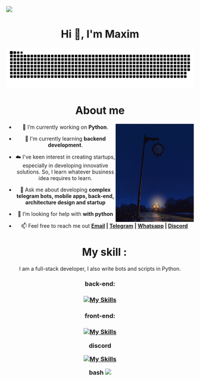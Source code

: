 <img src="https://user-images.githubusercontent.com/73097560/115834477-dbab4500-a447-11eb-908a-139a6edaec5c.gif">
<center>
<h1 style="display: inline-block;">Hi 👋, I'm Maxim</h1>
<center>
<center>
  <img  src="https://raw.githubusercontent.com/1999AZZAR/1999AZZAR/readme/resources/img/grid-snake.svg"
       alt="snake" />
</center>
<center>
<h1>About me </h1>
<img  align="right" hight="20" width="210" alt="GIF" src="https://github.com/macsimir/macsimir/blob/master/one.gif">
</center>

<!-- - 16 y.o -->

- 🔭 I’m currently working on **Python**.

- 🌱 I'm currently learning **backend development**.
  
- ☁️ I've keen interest in creating startups, especially in developing innovative solutions. So, I learn whatever business idea requires to learn.

- 💬 Ask me about developing **complex telegram bots, mobile apps, back-end, architecture design and startup**

- 🤝 I’m looking for help with **with python**

- 📫 Feel free to reach me out **[Email](mailto:ulanaitbay67@gmail.com) | [Telegram](https://enganese.t.me) | [Whatsapp](https://wa.me/+77083080269) | [Discord](macsimir)**
  


  # My skill :





I am a full-stack developer, I also write bots and scripts in Python.



<h3>back-end:<h3>

[![My Skills](https://skillicons.dev/icons?i=python,django,discord,bots,docker,git,linux,vscode)](https://vk.com)


<h3>front-end:<h3>

[![My Skills](https://skillicons.dev/icons?i=html,css,js,bootstrap,md)](https://vk.com)

discord

[![My Skills](https://skillicons.dev/icons?i=python,html,css,js,bootstrap,django,discord,bots,docker,git,github,gmail,linkedin,linux,md,vscode)](https://vk.com)

bash
<a href="https://visitcount.itsvg.in">
  <img src="https://visitcount.itsvg.in/api?id=macsimir&label=Profile%20Views&color=12&icon=5&pretty=false" />
</a>